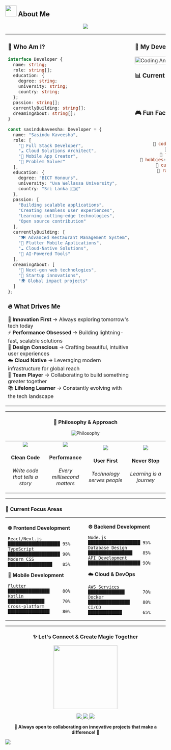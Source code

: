 ## <img src="https://media.giphy.com/media/WUlplcMpOCEmTGBtBW/giphy.gif" width="35"> **About Me**

<div align="center">
  
  <!-- Modern gradient banner with glassmorphism effect -->
  <img src="https://capsule-render.vercel.app/api?type=waving&color=gradient&customColorList=12&height=180&section=header&text=Sasindu%20Kaveesha&fontSize=42&fontColor=ffffff&animation=twinkling&fontAlignY=32&desc=Full%20Stack%20Software%20Developer&descSize=18&descAlignY=55"/>
  
</div>

<div align="center">
  
  <!-- Interactive 3D cards style presentation -->
  <table>
  <tr>
  <td width="55%" valign="top">

### 💫 **Who Am I?**

```typescript
interface Developer {
  name: string;
  role: string[];
  education: {
    degree: string;
    university: string;
    country: string;
  };
  passion: string[];
  currentlyBuilding: string[];
  dreamingAbout: string[];
}

const sasindukaveesha: Developer = {
  name: "Sasindu Kaveesha",
  role: [
    "🚀 Full Stack Developer",
    "☁️ Cloud Solutions Architect", 
    "📱 Mobile App Creator",
    "🧩 Problem Solver"
  ],
  education: {
    degree: "BICT Honours",
    university: "Uva Wellassa University",
    country: "Sri Lanka 🇱🇰"
  },
  passion: [
    "Building scalable applications",
    "Creating seamless user experiences", 
    "Learning cutting-edge technologies",
    "Open source contribution"
  ],
  currentlyBuilding: [
    "🍽️ Advanced Restaurant Management System",
    "📱 Flutter Mobile Applications", 
    "☁️ Cloud-Native Solutions",
    "🤖 AI-Powered Tools"
  ],
  dreamingAbout: [
    "🌟 Next-gen web technologies",
    "🚀 Startup innovations",
    "🌍 Global impact projects"
  ]
};
```

### 🔥 **What Drives Me**

<div align="left">

🎯 **Innovation First** → Always exploring tomorrow's tech today  
⚡ **Performance Obsessed** → Building lightning-fast, scalable solutions  
🎨 **Design Conscious** → Crafting beautiful, intuitive user experiences  
☁️ **Cloud Native** → Leveraging modern infrastructure for global reach  
🤝 **Team Player** → Collaborating to build something greater together  
📚 **Lifelong Learner** → Constantly evolving with the tech landscape

</div>

  </td>
  <td width="45%" valign="top">
    
### 🌈 **My Development Journey**

<img align="right" alt="Coding Animation" width="100%" src="https://media.giphy.com/media/L1R1tvI9svkIWwpVYr/giphy.gif">

<br>

### 📊 **Current Stats**

<div align="center">

<!-- Modern stat cards -->
<img src="https://img.shields.io/badge/Experience-3%2B%20Years-00F5FF?style=for-the-badge&logo=timeline&logoColor=white&labelColor=1a1a1a"/>

<img src="https://img.shields.io/badge/Projects%20Built-12%2B-4ECDC4?style=for-the-badge&logo=rocket&logoColor=white&labelColor=1a1a1a"/>

<img src="https://img.shields.io/badge/Technologies-15%2B-FF6B6B?style=for-the-badge&logo=stackshare&logoColor=white&labelColor=1a1a1a"/>

<img src="https://img.shields.io/badge/Coffee%20Cups-∞-45B7D1?style=for-the-badge&logo=coffeescript&logoColor=white&labelColor=1a1a1a"/>

</div>

<br>

### 🎮 **Fun Facts**

<div align="center">

```javascript
const funFacts = {
  🌙 nightOwl: true,
  ☕ coffeeAddict: "Definitely!",
  🎵 codesTo: ["Lo-fi Hip Hop", "Electronic"],
  🎯 superPower: "Debugging at 3 AM",
  🍕 fuelSource: "Pizza & Energy Drinks",
  🎨 hobbies: ["Gaming", "Photography", "Tech Reviews"],
  📖 currentlyReading: "Clean Architecture",
  🎲 randomSkill: "Can solve Rubik's cube!"
};
```

</div>

  </td>
  </tr>
  </table>
  
</div>

---

<div align="center">
  
### 🌟 **Philosophy & Approach**

<img src="https://readme-typing-svg.herokuapp.com?font=Fira+Code&weight=600&size=20&duration=3000&pause=500&color=00F5FF&center=true&vCenter=true&multiline=true&width=800&height=100&lines=Code+is+poetry+written+for+machines;But+magic+happens+when+humans+understand+it;Let's+build+the+future%2C+one+commit+at+a+time!" alt="Philosophy"/>

</div>

<div align="center">

<!-- Modern card-style principles -->
<table>
<tr>
<td align="center" width="25%">
<img src="https://img.icons8.com/color/64/000000/code.png"/>
<h4>Clean Code</h4>
<p><em>Write code that tells a story</em></p>
</td>
<td align="center" width="25%">
<img src="https://img.icons8.com/color/64/000000/speed.png"/>
<h4>Performance</h4>
<p><em>Every millisecond matters</em></p>
</td>
<td align="center" width="25%">
<img src="https://img.icons8.com/color/64/000000/user-experience.png"/>
<h4>User First</h4>
<p><em>Technology serves people</em></p>
</td>
<td align="center" width="25%">
<img src="https://img.icons8.com/color/64/000000/infinity.png"/>
<h4>Never Stop</h4>
<p><em>Learning is a journey</em></p>
</td>
</tr>
</table>

</div>

---

### 🚀 **Current Focus Areas**

<div align="center">

<!-- Interactive progress bars -->
<table width="100%">
<tr>
<td width="50%">

**🌐 Frontend Development**
```
React/Next.js     ████████████████████ 95%
TypeScript        ████████████████████ 90%
Modern CSS        █████████████████    85%
```

**📱 Mobile Development**
```
Flutter           ████████████████     80%
Kotlin            ██████████████       70%
Cross-platform    ████████████████     80%
```

</td>
<td width="50%">

**⚙️ Backend Development**
```
Node.js           ████████████████████ 95%
Database Design   █████████████████    85%
API Development   ████████████████████ 90%
```

**☁️ Cloud & DevOps**
```
AWS Services      ██████████████       70%
Docker            ████████████████     80%
CI/CD             █████████████        65%
```

</td>
</tr>
</table>

</div>

---

<div align="center">
  
### ✨ **Let's Connect & Create Magic Together**

<img src="https://media.giphy.com/media/Ll22OhMLAlVDb8UQWe/giphy.gif" width="200"/>

<!-- Modern social connection cards -->
<p>
  <a href="mailto:sasindukaveesha@gmail.com">
    <img src="https://img.shields.io/badge/Let's%20Chat-FF6B6B?style=for-the-badge&logo=gmail&logoColor=white&labelColor=FF6B6B"/>
  </a>
  <a href="https://linkedin.com/in/sasindukaveesha">
    <img src="https://img.shields.io/badge/Connect%20Pro-4ECDC4?style=for-the-badge&logo=linkedin&logoColor=white&labelColor=4ECDC4"/>
  </a>
  <a href="https://sasindukaveesha.github.io">
    <img src="https://img.shields.io/badge/View%20Portfolio-45B7D1?style=for-the-badge&logo=google-chrome&logoColor=white&labelColor=45B7D1"/>
  </a>
</p>

**🌟 Always open to collaborating on innovative projects that make a difference! 🌟**

</div>

<img src="https://capsule-render.vercel.app/api?type=waving&color=gradient&customColorList=12&height=120&section=footer&animation=fadeIn"/>
